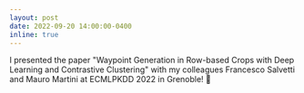 ```yaml
---
layout: post
date: 2022-09-20 14:00:00-0400
inline: true
---
```


I presented the paper "Waypoint Generation in Row-based Crops with Deep Learning and Contrastive Clustering" with my colleagues Francesco Salvetti and Mauro Martini at ECMLPKDD 2022 in Grenoble! 🥳
